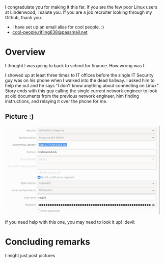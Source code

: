 I congradulate you for making it this far.
If you are the few poor Linux users at Lindenwood, I salute you.
If you are a job recruiter looking through my Github, thank you.
  - I have set up an email alias for cool people. :)
  - cool-people.rifling638@passmail.net

# Overview

I thought I was going to back to school for finance. How wrong was I.

I showed up at least three times to IT offices before the single IT Security guy
was on his phone when I walked into the dead hallway. I asked him to help me out and he
says "I don't know anything about connecting on Linux". Story ends with this guy
calling the single current network engineer to look at old documents from the previous
network engineer, him finding instructions, and relaying it over the phone for me.

## Picture :)

![](./lindenwood-connection.png)

If you need help with this one, you may need to look it up! :devil:

# Concluding remarks

I might just post pictures
